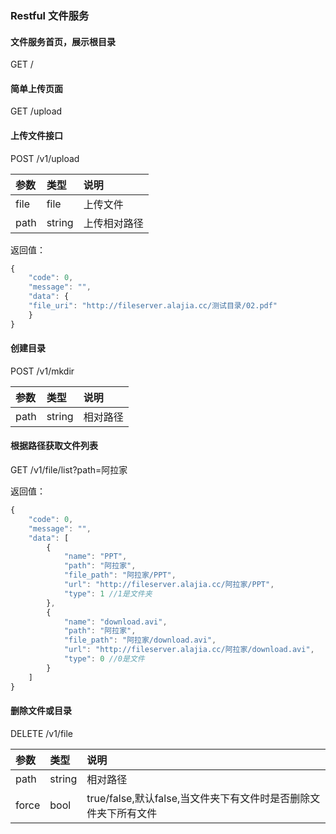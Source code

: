 ### Restful 文件服务


#### 文件服务首页，展示根目录  
GET /


#### 简单上传页面  
GET /upload


#### 上传文件接口  
POST /v1/upload  

|参数|类型|说明|
|:----- |:-------|:-----|
|file|file|上传文件|
|path|string|上传相对路径|

返回值：
``` javascript
{
    "code": 0,
    "message": "",
    "data": {
    "file_uri": "http://fileserver.alajia.cc/测试目录/02.pdf"
    }
}
```

#### 创建目录
POST /v1/mkdir
  
|参数|类型|说明|
|:----- |:-------|:-----|  
|path|string|相对路径|

#### 根据路径获取文件列表  
GET /v1/file/list?path=阿拉家

返回值：
```javascript
{
    "code": 0,
    "message": "",
    "data": [
        {
            "name": "PPT",
            "path": "阿拉家",
            "file_path": "阿拉家/PPT",
            "url": "http://fileserver.alajia.cc/阿拉家/PPT",
            "type": 1 //1是文件夹
        },
        {
            "name": "download.avi",
            "path": "阿拉家",
            "file_path": "阿拉家/download.avi",
            "url": "http://fileserver.alajia.cc/阿拉家/download.avi",
            "type": 0 //0是文件
        }
    ]
}

```

#### 删除文件或目录
DELETE /v1/file
  
|参数|类型|说明|
|:----- |:-------|:-----|  
|path|string|相对路径|
|force|bool|true/false,默认false,当文件夹下有文件时是否删除文件夹下所有文件|